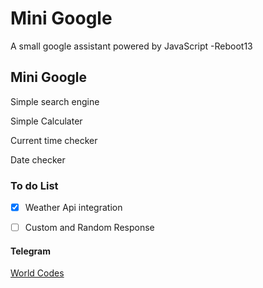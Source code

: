 # Mini Google
A small google assistant powered by JavaScript -Reboot13


## Mini Google
Simple search engine 

Simple Calculater

Current time checker

Date checker

### To do List
- [x] Weather Api integration 


- [ ] Custom and Random Response

#### Telegram
[World Codes](https://t.me/world_codes)
